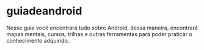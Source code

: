 # guiadeandroid
Nesse guia você encontrará tudo sobre Android, dessa maneira, encontrará mapas mentais, cursos, trilhas e outras ferramentas para poder praticar o conhecimento adquirido..

